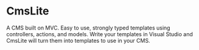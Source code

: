 CmsLite
=======================================
A CMS built on MVC. Easy to use, strongly typed templates using controllers, actions, and models. Write your templates in Visual Studio and CmsLite will turn them into templates to use in your CMS.
